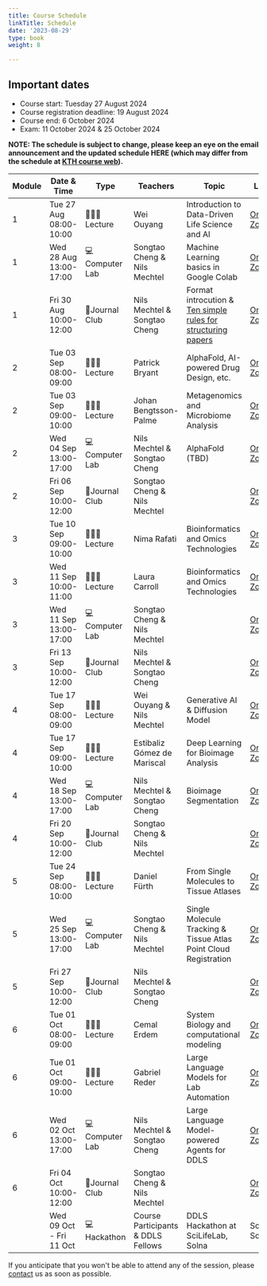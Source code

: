 ```yaml
---
title: Course Schedule
linkTitle: Schedule
date: '2023-08-29'
type: book
weight: 8

---
```

## Important dates

- Course start: Tuesday 27 August 2024
- Course registration deadline: 19 August 2024
- Course end: 6 October 2024
- Exam: 11 October 2024 & 25 October 2024

**NOTE: The schedule is subject to change, please keep an eye on the email announcement and the updated schedule HERE (which may differ from the schedule at [KTH course web](https://www.kth.se/social/course/SK2538/calendar/)).**

| Module | Date & Time            | Type          | Teachers                           | Topic                                                                                                                                          | Location                                                | Status          |
|--------|------------------------|---------------|------------------------------------|------------------------------------------------------------------------------------------------------------------------------------------------|---------------------------------------------------------|-----------------|
| 1      | Tue 27 Aug 08:00-10:00 | 🧑🏻‍🏫Lecture    | Wei Ouyang                         | Introduction to Data-Driven Life Science and AI                                                                                                | [Online via Zoom](https://kth-se.zoom.us/j/69812177998) | confirmed       |
| 1      | Wed 28 Aug 13:00-17:00 | 💻Computer Lab | Songtao Cheng & Nils Mechtel       | Machine Learning basics in Google Colab                                                                                                        | [Online via Zoom](https://kth-se.zoom.us/j/69812177998) |                 |
| 1      | Fri 30 Aug 10:00-12:00 | 💬Journal Club | Nils Mechtel & Songtao Cheng       | Format introcution & [Ten simple rules for structuring papers](https://journals.plos.org/ploscompbiol/article?id=10.1371/journal.pcbi.1005619) | [Online via Zoom](https://kth-se.zoom.us/j/69812177998) |                 |
| 2      | Tue 03 Sep 08:00-09:00 | 🧑🏻‍🏫Lecture    | Patrick Bryant                     | AlphaFold, AI-powered Drug Design, etc.                                                                                                        | [Online via Zoom](https://kth-se.zoom.us/j/69812177998) | confirmed |
| 2      | Tue 03 Sep 09:00-10:00 | 🧑🏻‍🏫Lecture    | Johan Bengtsson-Palme              | Metagenomics and Microbiome Analysis                                                                                                           | [Online via Zoom](https://kth-se.zoom.us/j/69812177998) | confirmed |
| 2      | Wed 04 Sep 13:00-17:00 | 💻Computer Lab | Nils Mechtel & Songtao Cheng       | AlphaFold (TBD)                                                                                                                                | [Online via Zoom](https://kth-se.zoom.us/j/69812177998) |                 |
| 2      | Fri 06 Sep 10:00-12:00 | 💬Journal Club | Songtao Cheng & Nils Mechtel       |                                                                                                                                                | [Online via Zoom](https://kth-se.zoom.us/j/69812177998) |                 |
| 3      | Tue 10 Sep 09:00-10:00 | 🧑🏻‍🏫Lecture    | Nima Rafati                        | Bioinformatics and Omics Technologies                                                                                                          | [Online via Zoom](https://kth-se.zoom.us/j/69812177998) | confirmed |
| 3      | Wed 11 Sep 10:00-11:00 | 🧑🏻‍🏫Lecture    | Laura Carroll                        | Bioinformatics and Omics Technologies                                                                                                          | [Online via Zoom](https://kth-se.zoom.us/j/69812177998) | confirmed |
| 3      | Wed 11 Sep 13:00-17:00 | 💻Computer Lab | Songtao Cheng & Nils Mechtel       |                                                                                                                                                | [Online via Zoom](https://kth-se.zoom.us/j/69812177998) |                 |
| 3      | Fri 13 Sep 10:00-12:00 | 💬Journal Club | Nils Mechtel & Songtao Cheng       |                                                                                                                                                | [Online via Zoom](https://kth-se.zoom.us/j/69812177998) |                 |
| 4      | Tue 17 Sep 08:00-09:00 | 🧑🏻‍🏫Lecture    | Wei Ouyang & Nils Mechtel          | Generative AI & Diffusion Model                                                                                                                | [Online via Zoom](https://kth-se.zoom.us/j/69812177998) | confirmed       |
| 4      | Tue 17 Sep 09:00-10:00 | 🧑🏻‍🏫Lecture    | Estibaliz Gómez de Mariscal        | Deep Learning for Bioimage Analysis                                                                                                            | [Online via Zoom](https://kth-se.zoom.us/j/69812177998) | confirmed       |
| 4      | Wed 18 Sep 13:00-17:00 | 💻Computer Lab | Nils Mechtel & Songtao Cheng       | Bioimage Segmentation                                                                                                                          | [Online via Zoom](https://kth-se.zoom.us/j/69812177998) |                 |
| 4      | Fri 20 Sep 10:00-12:00 | 💬Journal Club | Songtao Cheng & Nils Mechtel       |                                                                                                                                                | [Online via Zoom](https://kth-se.zoom.us/j/69812177998) |                 |
| 5      | Tue 24 Sep 08:00-10:00 | 🧑🏻‍🏫Lecture    | Daniel Fürth                       | From Single Molecules to Tissue Atlases                                                                                                        | [Online via Zoom](https://kth-se.zoom.us/j/69812177998) | confirmed       |
| 5      | Wed 25 Sep 13:00-17:00 | 💻Computer Lab | Songtao Cheng & Nils Mechtel       | Single Molecule Tracking & Tissue Atlas Point Cloud Registration                                                                               | [Online via Zoom](https://kth-se.zoom.us/j/69812177998) |                 |
| 5      | Fri 27 Sep 10:00-12:00 | 💬Journal Club | Nils Mechtel & Songtao Cheng       |                                                                                                                                                | [Online via Zoom](https://kth-se.zoom.us/j/69812177998) |                 |
| 6      | Tue 01 Oct 08:00-09:00 | 🧑🏻‍🏫Lecture    | Cemal Erdem                        | System Biology and computational modeling                                                                                                      | [Online via Zoom](https://kth-se.zoom.us/j/69812177998) | to be confirmed |
| 6      | Tue 01 Oct 09:00-10:00 | 🧑🏻‍🏫Lecture    | Gabriel Reder                      | Large Language Models for Lab Automation                                                                                                       | [Online via Zoom](https://kth-se.zoom.us/j/69812177998) | confirmed |
| 6      | Wed 02 Oct 13:00-17:00 | 💻Computer Lab | Nils Mechtel & Songtao Cheng       | Large Language Model-powered Agents for DDLS                                                                                                   | [Online via Zoom](https://kth-se.zoom.us/j/69812177998) |                 |
| 6      | Fri 04 Oct 10:00-12:00 | 💬Journal Club | Songtao Cheng & Nils Mechtel       |                                                                                                                                                | [Online via Zoom](https://kth-se.zoom.us/j/69812177998) |                 |
|        | Wed 09 Oct - Fri 11 Oct    | 💻Hackathon    | Course Participants & DDLS Fellows | DDLS Hackathon at SciLifeLab, Solna                                                                                                            | SciLifeLab, Solna                                       | to be confirmed |

If you anticipate that you won't be able to attend any of the session, please [contact](/contact) us as soon as possible.
